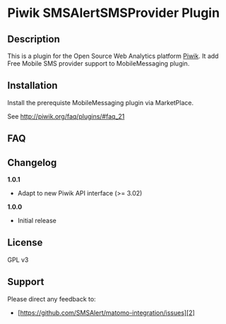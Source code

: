 # Piwik SMSAlertSMSProvider Plugin 

## Description

This is a plugin for the Open Source Web Analytics platform [Piwik][1]. It 
add Free Mobile SMS provider support to MobileMessaging plugin.

## Installation

Install the prerequiste MobileMessaging plugin via MarketPlace.

See http://piwik.org/faq/plugins/#faq_21

## FAQ


## Changelog

__1.0.1__
* Adapt to new Piwik API interface (>= 3.02)

__1.0.0__
* Initial release

## License

GPL v3

## Support

Please direct any feedback to: 

* [https://github.com/SMSAlert/matomo-integration/issues][2]

[1]: http://piwik.org
[2]: https://github.com/SMSAlert/matomo-integration/issues
